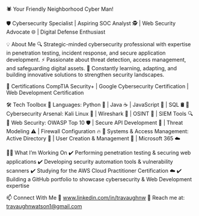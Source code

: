 🕷️ Your Friendly Neighborhood Cyber Man!

🛡️ Cybersecurity Specialist | Aspiring SOC Analyst 🕵️ | Web Security Advocate 🌐 | Digital Defense Enthusiast

💡 About Me
🔍 Strategic-minded cybersecurity professional with expertise in penetration testing, incident response, and secure application development. ⚡ Passionate about threat detection, access management, and safeguarding digital assets. 📖 Constantly learning, adapting, and building innovative solutions to strengthen security landscapes.

📜 Certifications
 CompTIA Security+ | Google Cybersecurity Certification | Web Development Certification

🛠️ Tech Toolbox
🔹 Languages: Python 🐍 | Java ☕ | JavaScript 🚀 | SQL 🛢️ 🔹 Cybersecurity Arsenal: Kali Linux 🏴 | Wireshark 🔬 | OSINT 🧐 | SIEM Tools 🔍 🔹 Web Security: OWASP Top 10 🛡️ | Secure API Development 🔐 | Threat Modeling ⚠️ | Firewall Configuration 🔥 🔹 Systems & Access Management: Active Directory 🔑 | User Creation & Management 👤 | Microsoft 365 ☁️

🕵️‍♂️ What I’m Working On
✔️ Performing penetration testing & securing web applications ✔️ Developing security automation tools & vulnerability scanners ✔️ Studying for the AWS Cloud Practitioner Certification ☁️ ✔️ Building a GitHub portfolio to showcase cybersecurity & Web Development expertise 

📫 Connect With Me
💼 www.linkedin.com/in/travaughnw 📧 Reach me at: travaughnwatson1@gmail.com 
